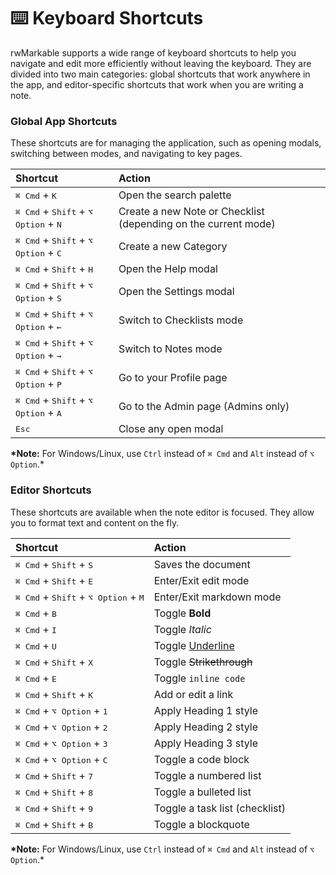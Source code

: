 # ⌨️ Keyboard Shortcuts

rwMarkable supports a wide range of keyboard shortcuts to help you navigate and edit more efficiently without leaving the keyboard. They are divided into two main categories: global shortcuts that work anywhere in the app, and editor-specific shortcuts that work when you are writing a note.

### Global App Shortcuts

These shortcuts are for managing the application, such as opening modals, switching between modes, and navigating to key pages.

| Shortcut                                                                 | Action                                                         |
| :----------------------------------------------------------------------- | :------------------------------------------------------------- |
| <kbd>⌘ Cmd</kbd> + <kbd>K</kbd>                                          | Open the search palette                                        |
| <kbd>⌘ Cmd</kbd> + <kbd>Shift</kbd> + <kbd>⌥ Option</kbd> + <kbd>N</kbd> | Create a new Note or Checklist (depending on the current mode) |
| <kbd>⌘ Cmd</kbd> + <kbd>Shift</kbd> + <kbd>⌥ Option</kbd> + <kbd>C</kbd> | Create a new Category                                          |
| <kbd>⌘ Cmd</kbd> + <kbd>Shift</kbd> + <kbd>H</kbd>                       | Open the Help modal                                            |
| <kbd>⌘ Cmd</kbd> + <kbd>Shift</kbd> + <kbd>⌥ Option</kbd> + <kbd>S</kbd> | Open the Settings modal                                        |
| <kbd>⌘ Cmd</kbd> + <kbd>Shift</kbd> + <kbd>⌥ Option</kbd> + <kbd>←</kbd> | Switch to Checklists mode                                      |
| <kbd>⌘ Cmd</kbd> + <kbd>Shift</kbd> + <kbd>⌥ Option</kbd> + <kbd>→</kbd> | Switch to Notes mode                                           |
| <kbd>⌘ Cmd</kbd> + <kbd>Shift</kbd> + <kbd>⌥ Option</kbd> + <kbd>P</kbd> | Go to your Profile page                                        |
| <kbd>⌘ Cmd</kbd> + <kbd>Shift</kbd> + <kbd>⌥ Option</kbd> + <kbd>A</kbd> | Go to the Admin page (Admins only)                             |
| <kbd>Esc</kbd>                                                           | Close any open modal                                           |

**\*Note:** For Windows/Linux, use `Ctrl` instead of `⌘ Cmd` and `Alt` instead of `⌥ Option`.\*

### Editor Shortcuts

These shortcuts are available when the note editor is focused. They allow you to format text and content on the fly.

| Shortcut                                                                 | Action                         |
| :----------------------------------------------------------------------- | :----------------------------- |
| <kbd>⌘ Cmd</kbd> + <kbd>Shift</kbd> + <kbd>S</kbd>                       | Saves the document             |
| <kbd>⌘ Cmd</kbd> + <kbd>Shift</kbd> + <kbd>E</kbd>                       | Enter/Exit edit mode           |
| <kbd>⌘ Cmd</kbd> + <kbd>Shift</kbd> + <kbd>⌥ Option</kbd> + <kbd>M</kbd> | Enter/Exit markdown mode       |
| <kbd>⌘ Cmd</kbd> + <kbd>B</kbd>                                          | Toggle **Bold**                |
| <kbd>⌘ Cmd</kbd> + <kbd>I</kbd>                                          | Toggle _Italic_                |
| <kbd>⌘ Cmd</kbd> + <kbd>U</kbd>                                          | Toggle <u>Underline</u>        |
| <kbd>⌘ Cmd</kbd> + <kbd>Shift</kbd> + <kbd>X</kbd>                       | Toggle ~~Strikethrough~~       |
| <kbd>⌘ Cmd</kbd> + <kbd>E</kbd>                                          | Toggle `inline code`           |
| <kbd>⌘ Cmd</kbd> + <kbd>Shift</kbd> + <kbd>K</kbd>                       | Add or edit a link             |
| <kbd>⌘ Cmd</kbd> + <kbd>⌥ Option</kbd> + <kbd>1</kbd>                    | Apply Heading 1 style          |
| <kbd>⌘ Cmd</kbd> + <kbd>⌥ Option</kbd> + <kbd>2</kbd>                    | Apply Heading 2 style          |
| <kbd>⌘ Cmd</kbd> + <kbd>⌥ Option</kbd> + <kbd>3</kbd>                    | Apply Heading 3 style          |
| <kbd>⌘ Cmd</kbd> + <kbd>⌥ Option</kbd> + <kbd>C</kbd>                    | Toggle a code block            |
| <kbd>⌘ Cmd</kbd> + <kbd>Shift</kbd> + <kbd>7</kbd>                       | Toggle a numbered list         |
| <kbd>⌘ Cmd</kbd> + <kbd>Shift</kbd> + <kbd>8</kbd>                       | Toggle a bulleted list         |
| <kbd>⌘ Cmd</kbd> + <kbd>Shift</kbd> + <kbd>9</kbd>                       | Toggle a task list (checklist) |
| <kbd>⌘ Cmd</kbd> + <kbd>Shift</kbd> + <kbd>B</kbd>                       | Toggle a blockquote            |

**\*Note:** For Windows/Linux, use `Ctrl` instead of `⌘ Cmd` and `Alt` instead of `⌥ Option`.\*
